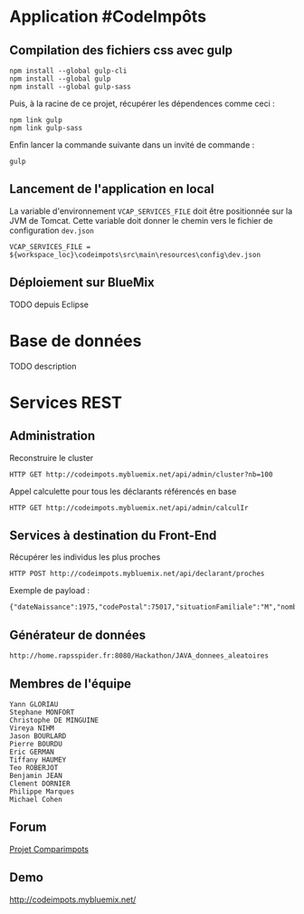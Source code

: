 # Application #CodeImpôts

## Compilation des fichiers css avec gulp

	npm install --global gulp-cli
	npm install --global gulp
	npm install --global gulp-sass

Puis, à la racine de ce projet, récupérer les dépendences comme ceci :
	
	npm link gulp
	npm link gulp-sass

Enfin lancer la commande suivante dans un invité de commande :

	gulp

## Lancement de l'application en local

La variable d'environnement `VCAP_SERVICES_FILE` doit être positionnée sur la JVM de Tomcat. Cette variable doit donner le chemin vers le fichier de configuration `dev.json` 

	VCAP_SERVICES_FILE = ${workspace_loc}\codeimpots\src\main\resources\config\dev.json

## Déploiement sur BlueMix

TODO depuis Eclipse 

# Base de données

TODO description

# Services REST

## Administration

Reconstruire le cluster

	HTTP GET http://codeimpots.mybluemix.net/api/admin/cluster?nb=100

Appel calculette pour tous les déclarants référencés en base

	HTTP GET http://codeimpots.mybluemix.net/api/admin/calculIr


## Services à destination du Front-End

Récupérer les individus les plus proches

	HTTP POST http://codeimpots.mybluemix.net/api/declarant/proches

Exemple de payload :

	{"dateNaissance":1975,"codePostal":75017,"situationFamiliale":"M","nombreEnfants":"3","salaires":"15000"}

## Générateur de données

	http://home.rapsspider.fr:8080/Hackathon/JAVA_donnees_aleatoires

## Membres de l'équipe

	Yann GLORIAU
	Stephane MONFORT
	Christophe DE MINGUINE
	Vireya NIHM
	Jason BOURLARD
	Pierre BOURDU
	Eric GERMAN
	Tiffany HAUMEY
	Teo ROBERJOT
	Benjamin JEAN
	Clement DORNIER
    Philippe Marques
    Michael Cohen
	
## Forum

[Projet Comparimpots](https://forum.openfisca.fr/t/projet-comparimpots/134)

## Demo

http://codeimpots.mybluemix.net/